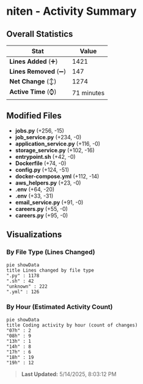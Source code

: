# niten - Activity Summary 

## Overall Statistics

| Stat                   | Value                                                             |
| ---------------------- | ----------------------------------------------------------------- |
| **Lines Added** (➕)   | 1421                                          |
| **Lines Removed** (➖) | 147                                        |
| **Net Change** (↕)    | 1274                |
| **Active Time** (⌚)   | 71 minutes |


## Modified Files
- **jobs.py** (+256, -15)
- **job_service.py** (+234, -0)
- **application_service.py** (+116, -0)
- **storage_service.py** (+102, -16)
- **entrypoint.sh** (+42, -0)
- **Dockerfile** (+74, -0)
- **config.py** (+124, -51)
- **docker-compose.yml** (+112, -14)
- **aws_helpers.py** (+23, -0)
- **.env** (+64, -20)
- **.env** (+33, -31)
- **email_service.py** (+91, -0)
- **careers.py** (+55, -0)
- **careers.py** (+95, -0)

## Visualizations

### By File Type (Lines Changed)

```mermaid
pie showData
title Lines changed by file type
".py" : 1178
".sh" : 42
"unknown" : 222
".yml" : 126
```

### By Hour (Estimated Activity Count)

```mermaid
pie showData
title Coding activity by hour (count of changes)
"07h" : 2
"08h" : 9
"13h" : 1
"14h" : 8
"17h" : 6
"18h" : 19
"19h" : 12
```


> **Last Updated:** 5/14/2025, 8:03:12 PM